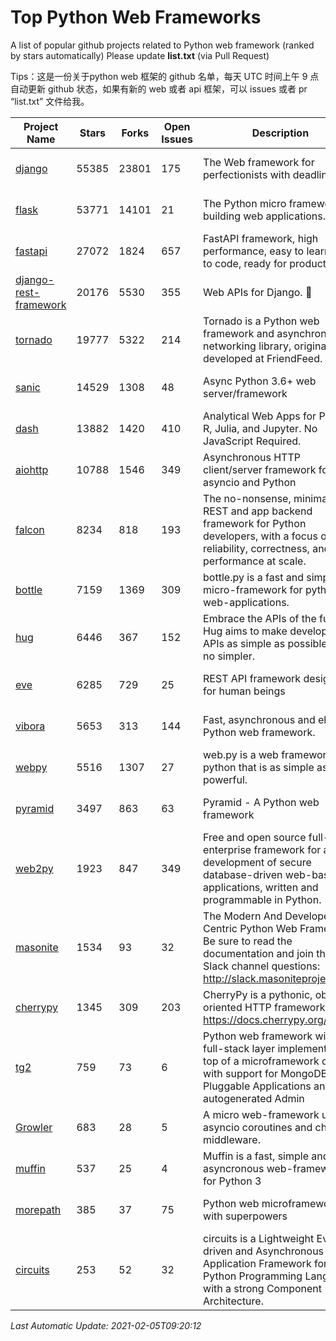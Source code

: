 # Top Python Web Frameworks
A list of popular github projects related to Python web framework (ranked by stars automatically)
Please update **list.txt** (via Pull Request)

Tips：这是一份关于python web 框架的 github 名单，每天 UTC 时间上午 9 点自动更新 github 状态，如果有新的 web 或者 api 框架，可以 issues 或者 pr “list.txt” 文件给我。

| Project Name | Stars | Forks | Open Issues | Description | Last Commit |
| ------------ | ----- | ----- | ----------- | ----------- | ----------- |
| [django](https://github.com/django/django) | 55385 | 23801 | 175 | The Web framework for perfectionists with deadlines. | 2021-02-04 20:17:26 |
| [flask](https://github.com/pallets/flask) | 53771 | 14101 | 21 | The Python micro framework for building web applications. | 2021-02-02 06:57:42 |
| [fastapi](https://github.com/tiangolo/fastapi) | 27072 | 1824 | 657 | FastAPI framework, high performance, easy to learn, fast to code, ready for production | 2021-02-01 14:49:57 |
| [django-rest-framework](https://github.com/encode/django-rest-framework) | 20176 | 5530 | 355 | Web APIs for Django. 🎸 | 2021-01-06 13:13:34 |
| [tornado](https://github.com/tornadoweb/tornado) | 19777 | 5322 | 214 | Tornado is a Python web framework and asynchronous networking library, originally developed at FriendFeed. | 2021-02-04 02:40:24 |
| [sanic](https://github.com/sanic-org/sanic) | 14529 | 1308 | 48 | Async Python 3.6+ web server/framework | Build fast. Run fast. | 2021-01-31 14:59:00 |
| [dash](https://github.com/plotly/dash) | 13882 | 1420 | 410 | Analytical Web Apps for Python, R, Julia, and Jupyter. No JavaScript Required. | 2021-02-01 18:24:04 |
| [aiohttp](https://github.com/aio-libs/aiohttp) | 10788 | 1546 | 349 | Asynchronous HTTP client/server framework for asyncio and Python | 2021-02-01 10:52:40 |
| [falcon](https://github.com/falconry/falcon) | 8234 | 818 | 193 | The no-nonsense, minimalist REST and app backend framework for Python developers, with a focus on reliability, correctness, and performance at scale. | 2021-01-17 20:27:17 |
| [bottle](https://github.com/bottlepy/bottle) | 7159 | 1369 | 309 | bottle.py is a fast and simple micro-framework for python web-applications. | 2021-01-01 15:17:44 |
| [hug](https://github.com/hugapi/hug) | 6446 | 367 | 152 | Embrace the APIs of the future. Hug aims to make developing APIs as simple as possible, but no simpler. | 2020-08-10 05:07:26 |
| [eve](https://github.com/pyeve/eve) | 6285 | 729 | 25 | REST API framework designed for human beings | 2021-01-25 09:19:50 |
| [vibora](https://github.com/vibora-io/vibora) | 5653 | 313 | 144 | Fast, asynchronous and elegant Python web framework. | 2019-02-11 10:54:12 |
| [webpy](https://github.com/webpy/webpy) | 5516 | 1307 | 27 | web.py is a web framework for python that is as simple as it is powerful.  | 2021-01-07 07:23:53 |
| [pyramid](https://github.com/Pylons/pyramid) | 3497 | 863 | 63 | Pyramid - A Python web framework | 2021-02-03 20:23:08 |
| [web2py](https://github.com/web2py/web2py) | 1923 | 847 | 349 | Free and open source full-stack enterprise framework for agile development of secure database-driven web-based applications, written and programmable in Python. | 2021-02-03 08:01:57 |
| [masonite](https://github.com/MasoniteFramework/masonite) | 1534 | 93 | 32 | The Modern And Developer Centric Python Web Framework. Be sure to read the documentation and join the Slack channel questions: http://slack.masoniteproject.com | 2021-01-28 03:53:33 |
| [cherrypy](https://github.com/cherrypy/cherrypy) | 1345 | 309 | 203 | CherryPy is a pythonic, object-oriented HTTP framework.      https://docs.cherrypy.org/ | 2021-01-17 23:39:22 |
| [tg2](https://github.com/TurboGears/tg2) | 759 | 73 | 6 | Python web framework with full-stack layer implemented on top of a microframework core with support for MongoDB, Pluggable Applications and autogenerated Admin | 2020-10-08 07:18:07 |
| [Growler](https://github.com/pyGrowler/Growler) | 683 | 28 | 5 | A micro web-framework using asyncio coroutines and chained middleware. | 2020-03-08 07:51:41 |
| [muffin](https://github.com/klen/muffin) | 537 | 25 | 4 | Muffin is a fast, simple and asyncronous web-framework for Python 3 | 2021-01-30 21:51:53 |
| [morepath](https://github.com/morepath/morepath) | 385 | 37 | 75 | Python web microframework with superpowers | 2021-01-23 15:04:22 |
| [circuits](https://github.com/circuits/circuits) | 253 | 52 | 32 | circuits is a Lightweight Event driven and Asynchronous Application Framework for the Python Programming Language with a strong Component Architecture. | 2020-12-16 08:37:47 |

*Last Automatic Update: 2021-02-05T09:20:12*